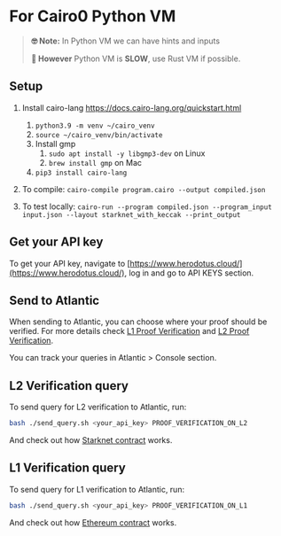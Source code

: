 # For Cairo0 Python VM

> **🤓 Note:** In Python VM we can have hints and inputs
>
> **🐌 However** Python VM is **SLOW**, use Rust VM if possible.

## Setup

1. Install cairo-lang https://docs.cairo-lang.org/quickstart.html

    1. `python3.9 -m venv ~/cairo_venv`
    2. `source ~/cairo_venv/bin/activate`
    3. Install gmp
        1. `sudo apt install -y libgmp3-dev` on Linux
        2. `brew install gmp` on Mac
    4. `pip3 install cairo-lang`

2. To compile: `cairo-compile program.cairo --output compiled.json`

3. To test locally: `cairo-run --program compiled.json --program_input input.json --layout starknet_with_keccak --print_output`

## Get your API key

To get your API key, navigate to [https://www.herodotus.cloud/](https://www.herodotus.cloud/), log in and go to API KEYS section.

## Send to Atlantic

When sending to Atlantic, you can choose where your proof should be verified. For more details check [L1 Proof Verification](http://docs.herodotus.cloud/atlantic/steps/l1-proof-verification) and [L2 Proof Verification](http://docs.herodotus.cloud/atlantic/steps/l2-proof-verification).

You can track your queries in Atlantic > Console section.

## L2 Verification query

To send query for L2 verification to Atlantic, run:

```bash
bash ./send_query.sh <your_api_key> PROOF_VERIFICATION_ON_L2
```

And check out how [Starknet contract](../l2-verification-contract/README.md) works.

## L1 Verification query

To send query for L1 verification to Atlantic, run:

```bash
bash ./send_query.sh <your_api_key> PROOF_VERIFICATION_ON_L1
```

And check out how [Ethereum contract](../l1-verification-contract/README.md) works.
